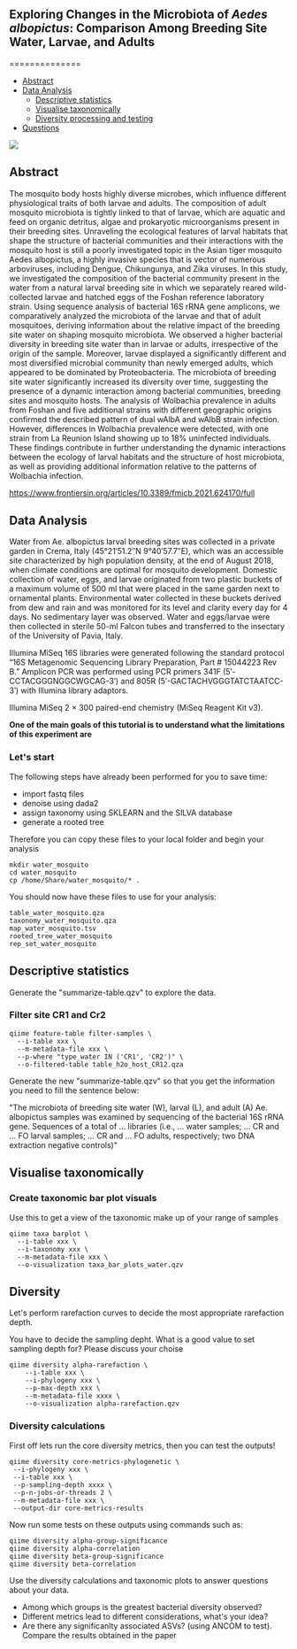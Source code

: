## Exploring Changes in the Microbiota of <em>Aedes albopictus</em>: Comparison Among Breeding Site Water, Larvae, and Adults

==============
- [Abstract](#abstract)
- [Data Analysis](#data-analysis)
  - [Descriptive statistics](#descriptive-statistics)
  - [Visualise taxonomically](#visualise-taxonomically)
  - [Diversity processing and testing](#diversity)
- [Questions](#questions)

![](09805-scicon6-bees.jpg)

## Abstract
The mosquito body hosts highly diverse microbes, which influence different physiological traits of both larvae and adults. The composition of adult mosquito microbiota is tightly linked to that of larvae, which are aquatic and feed on organic detritus, algae and prokaryotic microorganisms present in their breeding sites. Unraveling the ecological features of larval habitats that shape the structure of bacterial communities and their interactions with the mosquito host is still a poorly investigated topic in the Asian tiger mosquito Aedes albopictus, a highly invasive species that is vector of numerous arboviruses, including Dengue, Chikungunya, and Zika viruses. In this study, we investigated the composition of the bacterial community present in the water from a natural larval breeding site in which we separately reared wild-collected larvae and hatched eggs of the Foshan reference laboratory strain. Using sequence analysis of bacterial 16S rRNA gene amplicons, we comparatively analyzed the microbiota of the larvae and that of adult mosquitoes, deriving information about the relative impact of the breeding site water on shaping mosquito microbiota. We observed a higher bacterial diversity in breeding site water than in larvae or adults, irrespective of the origin of the sample. Moreover, larvae displayed a significantly different and most diversified microbial community than newly emerged adults, which appeared to be dominated by Proteobacteria. The microbiota of breeding site water significantly increased its diversity over time, suggesting the presence of a dynamic interaction among bacterial communities, breeding sites and mosquito hosts. The analysis of Wolbachia prevalence in adults from Foshan and five additional strains with different geographic origins confirmed the described pattern of dual wAlbA and wAlbB strain infection. However, differences in Wolbachia prevalence were detected, with one strain from La Reunion Island showing up to 18% uninfected individuals. These findings contribute in further understanding the dynamic interactions between the ecology of larval habitats and the structure of host microbiota, as well as providing additional information relative to the patterns of Wolbachia infection.

https://www.frontiersin.org/articles/10.3389/fmicb.2021.624170/full

## Data Analysis
Water from Ae. albopictus larval breeding sites was collected in a private garden in Crema, Italy (45°21′51.2′′N 9°40′57.7′′E), which was an accessible site characterized by high population density, at the end of August 2018, when climate conditions are optimal for mosquito development. Domestic collection of water, eggs, and larvae originated from two plastic buckets of a maximum volume of 500 ml that were placed in the same garden next to ornamental plants. Environmental water collected in these buckets derived from dew and rain and was monitored for its level and clarity every day for 4 days. No sedimentary layer was observed. Water and eggs/larvae were then collected in sterile 50-ml Falcon tubes and transferred to the insectary of the University of Pavia, Italy.


Illumina MiSeq 16S libraries were generated following the standard protocol “16S Metagenomic Sequencing Library Preparation, Part # 15044223 Rev B.” Amplicon PCR was performed using PCR primers 341F (5′-CCTACGGGNGGCWGCAG-3′) and 805R (5′-GACTACHVGGGTATCTAATCC-3′) with Illumina library adaptors.

Illumina MiSeq 2 × 300 paired-end chemistry (MiSeq Reagent Kit v3).

**One of the main goals of this tutorial is to understand what the limitations of this experiment are**


### Let's start

The following steps have already been performed for you to save time:
- import fastq files
- denoise using dada2
- assign taxonomy using SKLEARN and the SILVA database
- generate a rooted tree

Therefore you can copy these files to your local folder and begin your analysis
```
mkdir water_mosquito
cd water_mosquito
cp /home/Share/water_mosquito/* .
```
You should now have these files to use for your analysis:
```
table_water_mosquito.qza
taxonomy_water_mosquito.qza
map_water_mosquito.tsv
rooted_tree_water_mosquito
rep_set_water_mosquito
```

## Descriptive statistics
Generate the "summarize-table.qzv" to explore the data.


### Filter site CR1 and Cr2

```
qiime feature-table filter-samples \
  --i-table xxx \
  --m-metadata-file xxx \
  --p-where "type_water IN ('CR1', 'CR2')" \
  --o-filtered-table table_h2o_host_CR12.qza
```
Generate the new "summarize-table.qzv" so that you get the information you need to fill the sentence below:

"The microbiota of breeding site water (W), larval (L), and adult (A) Ae. albopictus samples was examined by sequencing of the bacterial 16S rRNA gene. Sequences of a total of ... libraries (i.e., ... water samples; ... CR and ... FO larval samples; ... CR and ... FO adults, respectively; two DNA extraction negative controls)"

## Visualise taxonomically 

### Create taxonomic bar plot visuals
Use this to get a view of the taxonomic make up of your range of samples
```
qiime taxa barplot \
  --i-table xxx \
  --i-taxonomy xxx \
  --m-metadata-file xxx \
  --o-visualization taxa_bar_plots_water.qzv
```






## Diversity

Let's perform rarefaction curves to decide the most appropriate rarefaction depth.    

You have to decide the sampling depht. What is a good value to set sampling depth for?
Please discuss your choise

```
qiime diversity alpha-rarefaction \
    --i-table xxx \
    --i-phylogeny xxx \
    --p-max-depth xxx \
    --m-metadata-file xxxx \
    --o-visualization alpha-rarefaction.qzv
```

### Diversity calculations
First off lets run the core diversity metrics, then you can test the outputs!
 ```
qiime diversity core-metrics-phylogenetic \
  --i-phylogeny xxx \
  --i-table xxx \
  --p-sampling-depth xxxx \
  --p-n-jobs-or-threads 2 \
  --m-metadata-file xxx \
  --output-dir core-metrics-results
```
Now run some tests on these outputs using commands such as:
```
qiime diversity alpha-group-significance
qiime diversity alpha-correlation
qiime diversity beta-group-significance
qiime diversity beta-correlation
```



Use the diversity calculations and taxonomic plots to answer questions about your data. 

- Among which groups is the greatest bacterial diversity observed?
- Different metrics lead to different considerations, what's your idea?
- Are there any significanlty associated ASVs? (using ANCOM to test). Compare the results obtained in the paper 


